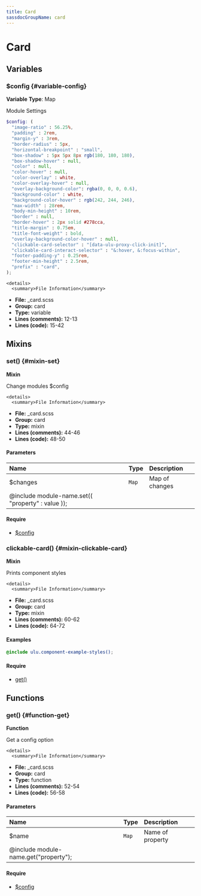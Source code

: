 ```yaml
---
title: Card
sassdocGroupName: card
---
```



# Card





## Variables




<div class="sassdoc-item-header">

###  $config {#variable-config}

  <div class="sassdoc-item-header__labels">
    <span class="tag tag--primary"><strong>Variable</strong></span> <span class="tag"><strong>Type</strong>: Map</span>
  </div>

</div>

  

Module Settings
    
    

``` scss
$config: (
  "image-ratio" : 56.25%,
  "padding" : 2rem,
  "margin-y" : 3rem,
  "border-radius" : 5px,
  "horizontal-breakpoint" : "small",
  "box-shadow" : 5px 5px 8px rgb(180, 180, 180),
  "box-shadow-hover" : null,
  "color" : null,
  "color-hover" : null,
  "color-overlay" : white,
  "color-overlay-hover" : null,
  "overlay-background-color": rgba(0, 0, 0, 0.6),
  "background-color" : white,
  "background-color-hover" : rgb(242, 244, 246),
  "max-width" : 28rem,
  "body-min-height" : 10rem,
  "border" : null,
  "border-hover" : 2px solid #278cca,
  "title-margin" : 0.75em,
  "title-font-weight" : bold,
  "overlay-background-color-hover" : null,
  "clickable-card-selector" : "[data-ulu-proxy-click-init]",
  "clickable-card-interact-selector" : "&:hover, &:focus-within",
  "footer-padding-y" : 0.25rem,
  "footer-min-height" : 2.5rem,
  "prefix" : "card",
);
```
  

    <details>
      <summary>File Information</summary>
- **File:** _card.scss
- **Group:** card
- **Type:** variable
- **Lines (comments):** 12-13
- **Lines (code):** 15-42
    </details>
    
  

## Mixins




<div class="sassdoc-item-header">

###  set() {#mixin-set}

  <div class="sassdoc-item-header__labels">
    <span class="tag tag--primary"><strong>Mixin</strong></span>
  </div>

</div>

  

Change modules $config
    
    

    <details>
      <summary>File Information</summary>
- **File:** _card.scss
- **Group:** card
- **Type:** mixin
- **Lines (comments):** 44-46
- **Lines (code):** 48-50
    </details>
    

#### Parameters


|Name|Type|Description|
|:--|:--|:--|
|$changes|`Map`|Map of changes
  @include module-name.set(( "property" : value ));|

    

#### Require

- [$config](/sass/components/accordion/#variable-config)
  


<div class="sassdoc-item-header">

###  clickable-card() {#mixin-clickable-card}

  <div class="sassdoc-item-header__labels">
    <span class="tag tag--primary"><strong>Mixin</strong></span>
  </div>

</div>

  

Prints component styles
    
    

    <details>
      <summary>File Information</summary>
- **File:** _card.scss
- **Group:** card
- **Type:** mixin
- **Lines (comments):** 60-62
- **Lines (code):** 64-72
    </details>
    

#### Examples

      


``` scss
@include ulu.component-example-styles();
```
  

      

#### Require

- [get()](/sass/components/accordion/#function-get)
  
  

## Functions




<div class="sassdoc-item-header">

###  get() {#function-get}

  <div class="sassdoc-item-header__labels">
    <span class="tag tag--primary"><strong>Function</strong></span>
  </div>

</div>

  

Get a config option
    
    

    <details>
      <summary>File Information</summary>
- **File:** _card.scss
- **Group:** card
- **Type:** function
- **Lines (comments):** 52-54
- **Lines (code):** 56-58
    </details>
    

#### Parameters


|Name|Type|Description|
|:--|:--|:--|
|$name|`Map`|Name of property
  @include module-name.get("property");|

    

#### Require

- [$config](/sass/components/accordion/#variable-config)
  
  
  